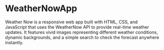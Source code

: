 # WeatherNowApp
Weather Now is a responsive web app built with HTML, CSS, and JavaScript that uses the WeatherNow API to provide real-time weather updates. It features vivid images representing different weather conditions, dynamic backgrounds, and a simple search to check the forecast anywhere instantly.
